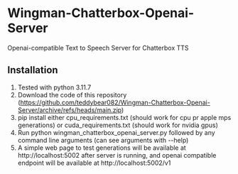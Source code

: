 # Wingman-Chatterbox-Openai-Server
Openai-compatible Text to Speech Server for Chatterbox TTS

## Installation
1. Tested with python 3.11.7
2. Download the code of this repository (https://github.com/teddybear082/Wingman-Chatterbox-Openai-Server/archive/refs/heads/main.zip)
3. pip install either cpu_requirements.txt (should work for cpu pr apple mps generations) or cuda_requirements.txt (should work for nvidia gpus)
4. Run python wingman_chatterbox_openai_server.py followed by any command line arguments (can see arguments with --help)
5. A simple web page to test generations will be available at http://localhost:5002 after server is running, and openai compatible endpoint will be available at http://localhost:5002/v1
